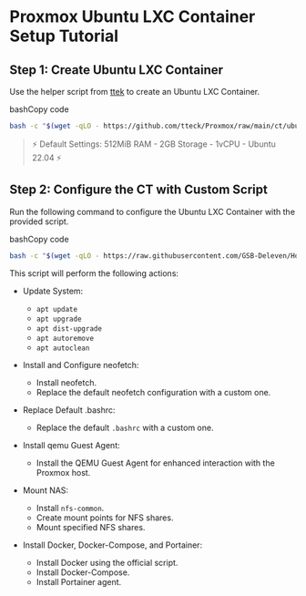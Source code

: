 Proxmox Ubuntu LXC Container Setup Tutorial
===========================================

Step 1: Create Ubuntu LXC Container
-----------------------------------

Use the helper script from [ttek](https://github.com/tteck/Proxmox) to create an Ubuntu LXC Container.

bashCopy code

```bash
bash -c "$(wget -qLO - https://github.com/tteck/Proxmox/raw/main/ct/ubuntu.sh)"
```

> ⚡ Default Settings: 512MiB RAM - 2GB Storage - 1vCPU - Ubuntu 22.04 ⚡



Step 2: Configure the CT with Custom Script
-------------------------------------------

Run the following command to configure the Ubuntu LXC Container with the provided script.

bashCopy code

```bash
bash -c "$(wget -qLO - https://raw.githubusercontent.com/GSB-Deleven/HomeLab/main/Scripts/OneClick%20Proxmox%20Container/ubuntu%2023.04/ubuntu-lxc.sh)"
```

This script will perform the following actions:

-   Update System:

    -   `apt update`
    -   `apt upgrade`
    -   `apt dist-upgrade`
    -   `apt autoremove`
    -   `apt autoclean`
-   Install and Configure neofetch:

    -   Install neofetch.
    -   Replace the default neofetch configuration with a custom one.
-   Replace Default .bashrc:

    -   Replace the default `.bashrc` with a custom one.
-   Install qemu Guest Agent:

    -   Install the QEMU Guest Agent for enhanced interaction with the Proxmox host.
-   Mount NAS:

    -   Install `nfs-common`.
    -   Create mount points for NFS shares.
    -   Mount specified NFS shares.
-   Install Docker, Docker-Compose, and Portainer:

    -   Install Docker using the official script.
    -   Install Docker-Compose.
    -   Install Portainer agent.
